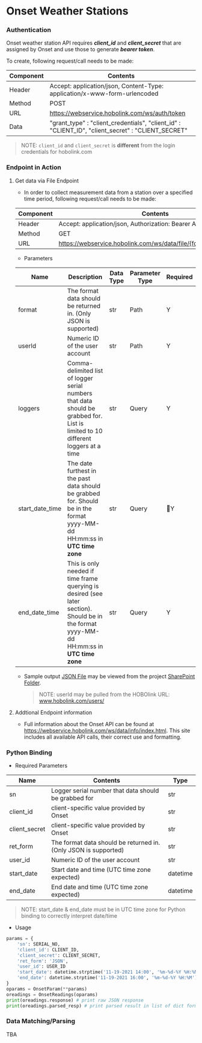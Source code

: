 # Onset Weather Stations

### Authentication

Onset weather station API requires ***client_id*** and ***client_secret*** that are assigned by Onset and use those to generate ***bearer token***.

To create, following request/call needs to be made:

| Component | Contents                                                     |
| --------- | ------------------------------------------------------------ |
| Header    | Accept: application/json, Content-Type: application/x-www-form-urlencoded |
| Method    | POST                                                         |
| URL       | https://webservice.hobolink.com/ws/auth/token                |
| Data      | "grant_type" : "client_credentials", "client_id" : "CLIENT_ID", "client_secret" : "CLIENT_SECRET" |

> NOTE: `client_id` and `client_secret` is **different** from the login credentials for hobolink.com

### Endpoint in Action

1. Get data via File Endpoint

   - In order to collect measurement data from a station over a specified time period, following request/call needs to be made:

   | Component | Contents                                                     |
   | --------- | ------------------------------------------------------------ |
   | Header    | Accept: application/json, Authorization: Bearer ACCESS_TOKEN |
   | Method    | GET                                                          |
   | URL       | https://webservice.hobolink.com/ws/data/file/{format}/user/{userId} |

   - Parameters

   | Name            | Description                                                  | Data Type | Parameter Type | Required |
   | --------------- | ------------------------------------------------------------ | --------- | -------------- | -------- |
   | format          | The format data should be returned in. (Only JSON is supported) | str       | Path           | Y        |
   | userId          | Numeric ID of the user account                               | str       | Path           | Y        |
   | loggers         | Comma-delimited list of logger serial numbers that data should be grabbed for. List is limited to 10 different loggers at a time | str       | Query          | Y        |
   | start_date_time | The date furthest in the past data should be grabbed for. Should be in the format yyyy-MM-dd HH:mm:ss in **UTC time zone** | str       | Query          | Y        |
   | end_date_time   | This is only needed if time frame querying is desired (see later section). Should be in the format yyyy-MM-dd HH:mm:ss in **UTC time zone** | str       | Query          | Y        |
   
   - Sample output [JSON File](https://michiganstate.sharepoint.com/sites/Geography-EnviroweatherTeam/_layouts/15/download.aspx?UniqueId=244da747aeba49abb5c9d2504fa5fc56&e=ZQDxlP) may be viewed from the project [SharePoint Folder](https://michiganstate.sharepoint.com/:f:/r/sites/Geography-EnviroweatherTeam/Shared%20Documents/Data%20on%20Demand/ADS%20ENVWX%20API%20Project/Vendor%20API%20and%20station%20info/Sample%20Weather%20Data%20Output?csf=1&web=1&e=55ky0M).
   
     > NOTE: userId may be pulled from the HOBOlink URL: www.hobolink.com/users/<userId>
   
4. Addtional Endpoint information

   - Full information about the Onset API can be found at https://webservice.hobolink.com/ws/data/info/index.html. This site includes all available API calls, their correct use and formatting.

### Python Binding

- Required Parameters

| Name          | Contents                                                     | Type     |
| ------------- | ------------------------------------------------------------ | -------- |
| sn            | Logger serial number that data should be grabbed for         | str      |
| client_id     | client-specific value provided by Onset                      | str      |
| client_secret | client-specific value provided by Onset                      | str      |
| ret_form      | The format data should be returned in. (Only JSON is supported) | str      |
| user_id       | Numeric ID of the user account                               | str      |
| start_date    | Start date and time (UTC time zone expected)                 | datetime |
| end_date      | End date and time (UTC time zone expected)                   | datetime |

> NOTE: start_date & end_date must be in UTC time zone for Python binding to correctly interpret date/time

- Usage

```python
params = {
    'sn': SERIAL_NO,
    'client_id': CLIENT_ID,
    'client_secret': CLIENT_SECRET,
    'ret_form': 'JSON',
  	'user_id': USER_ID
    'start_date': datetime.strptime('11-19-2021 14:00', '%m-%d-%Y %H:%M'),
    'end_date': datetime.strptime('11-19-2021 16:00', '%m-%d-%Y %H:%M')
}
oparams = OnsetParam(**params)
oreadings = OnsetReadings(oparams)
print(oreadings.response) # print raw JSON response
print(oreadings.parsed_resp) # print parsed result in list of dict format
```

### Data Matching/Parsing

TBA